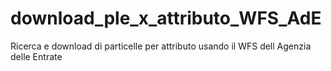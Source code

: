 # download_ple_x_attributo_WFS_AdE
Ricerca e download di particelle per attributo usando il WFS dell Agenzia delle Entrate
